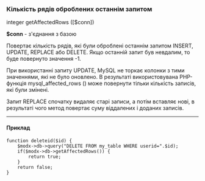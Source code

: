 ### Кількість рядів оброблених останнім запитом

integer getAffectedRows ([$conn])

**$conn** - з'єднання з базою

Повертає кількість рядів, які були оброблені останнім запитом INSERT, UPDATE, REPLACE або DELETE. Якщо останній запит був невдалим, то буде повернуто значення -1.

При використанні запиту UPDATE, MySQL не торкає колонки з тими значеннями, які не було оновлено. В результаті використовувана PHP-функція mysql_affected_rows () може повернути тільки кількість записів, які були змінені.

Запит REPLACE спочатку видаляє старі записи, а потім вставляє нові, в результаті чого метод повертає суму віддалених і доданих записів.

***

#### Приклад

	function deleteid($id) {  
		$modx->db->query("DELETE FROM my_table WHERE userid=".$id);  
		if($modx->db->getAffectedRows()) {  
			return true;  
		}  		
		return false;  		
	}